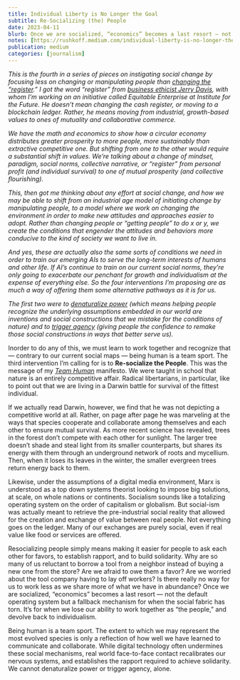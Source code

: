 ```yaml
---
title: Individual Liberty is No Longer the Goal
subtitle: Re-Socializing (the) People
date: 2023-04-11
blurb: Once we are socialized, “economics” becomes a last resort — not the default operating system but a fallback mechanism for when the social fabric has torn.
notes: [https://rushkoff.medium.com/individual-liberty-is-no-longer-the-goal-38f472e75d70](https://rushkoff.medium.com/individual-liberty-is-no-longer-the-goal-38f472e75d70 "https://rushkoff.medium.com/individual-liberty-is-no-longer-the-goal-38f472e75d70")
publication: medium
categories: [journalism]
---
```


_This is the fourth in a series of pieces on instigating social change by focusing less on changing or manipulating people than_ [_changing the “register_](https://medium.com/@rushkoff/dont-get-people-to-do-anything-9d59a1cf29a0)_.” I got the word “register” from_ [_business ethicist Jerry Davis_](https://www.teamhuman.fm/episodes/242-marina-gorbis-jerry-davis)_, with whom I’m working on an initiative called Equitable Enterprise at Institute for the Future. He doesn’t mean changing the cash register, or moving to a blockchain ledger. Rather, he means moving from industrial, growth-based values to ones of mutuality and collaborative commerce._

_We have the math and economics to show how a circular economy distributes greater prosperity to more people, more sustainably than extractive competitive one. But shifting from one to the other would require a substantial shift in values. We’re talking about a change of mindset, paradigm, social norms, collective narrative, or “register” from personal profit (and individual survival) to one of mutual prosperity (and collective flourishing)._

_This, then got me thinking about any effort at social change, and how we may be able to shift from an industrial age model of initiating change by manipulating people, to a model where we work on changing the environment in order to make new attitudes and approaches easier to adopt. Rather than changing people or “getting people” to do x or y, we create the conditions that engender the attitudes and behaviors more conducive to the kind of society we want to live in._

_And yes, these are actually also the same sorts of conditions we need in order to train our emerging AIs to serve the long-term interests of humans and other life. If AI’s continue to train on our current social norms, they’re only going to exacerbate our penchant for growth and individualism at the expense of everything else. So the four interventions I’m proposing are as much a way of offering them some alternative pathways as it is for us._

_The first two were to_ [_denaturalize power_](https://medium.com/@rushkoff/if-it-aint-real-don-t-fix-it-c080b27f82c5) _(which means helping people recognize the underlying assumptions embedded in our world are inventions and social constructions that we mistake for the conditions of nature) and to_ [_trigger agency_](https://medium.com/p/94cb071e2950/edit) _(giving people the confidence to remake those social constructions in ways that better serve us)._

Inorder to do any of this, we must learn to work together and recognize that — contrary to our current social maps — being human is a team sport. The third intervention I’m calling for is to **Re-socialize the People**. This was the message of my [_Team Human_](https://wwnorton.com/books/Team-Human/) manifesto. We were taught in school that nature is an entirely competitive affair. Radical libertarians, in particular, like to point out that we are living in a Darwin battle for survival of the fittest individual.

If we actually read Darwin, however, we find that he was not depicting a competitive world at all. Rather, on page after page he was marveling at the ways that species cooperate and collaborate among themselves and each other to ensure mutual survival. As more recent science has revealed, trees in the forest don’t compete with each other for sunlight. The larger tree doesn’t shade and steal light from its smaller counterparts, but shares its energy with them through an underground network of roots and mycellium. Then, when it loses its leaves in the winter, the smaller evergreen trees return energy back to them.

Likewise, under the assumptions of a digital media environment, Marx is understood as a top down systems theorist looking to impose big solutions, at scale, on whole nations or continents. Socialism sounds like a totalizing operating system on the order of capitalism or globalism. But social-ism was actually meant to retrieve the pre-industrial social reality that allowed for the creation and exchange of value between real people. Not everything goes on the ledger. Many of our exchanges are purely social, even if real value like food or services are offered.

Resocializing people simply means making it easier for people to ask each other for favors, to establish rapport, and to build solidarity. Why are so many of us reluctant to borrow a tool from a neighbor instead of buying a new one from the store? Are we afraid to owe them a favor? Are we worried about the tool company having to lay off workers? Is there really no way for us to work less as we share more of what we have in abundance? Once we are socialized, “economics” becomes a last resort — not the default operating system but a fallback mechanism for when the social fabric has torn. It’s for when we lose our ability to work together as “the people,” and devolve back to individualism.

Being human is a team sport. The extent to which we may represent the most evolved species is only a reflection of how well we have learned to communicate and collaborate. While digital technology often undermines these social mechanisms, real world face-to-face contact recalibrates our nervous systems, and establishes the rapport required to achieve solidarity. We cannot denaturalize power or trigger agency, alone.

